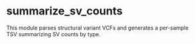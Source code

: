 # summarize_sv_counts
This module parses structural variant VCFs and generates a per-sample TSV summarizing SV counts by type.
